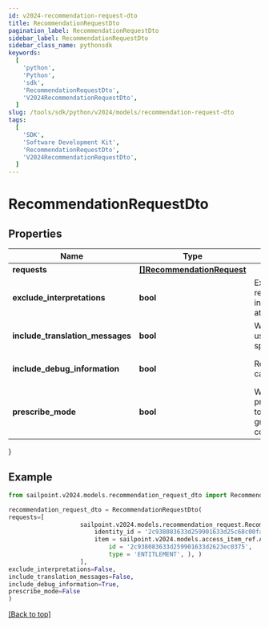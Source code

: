 ```yaml
---
id: v2024-recommendation-request-dto
title: RecommendationRequestDto
pagination_label: RecommendationRequestDto
sidebar_label: RecommendationRequestDto
sidebar_class_name: pythonsdk
keywords:
  [
    'python',
    'Python',
    'sdk',
    'RecommendationRequestDto',
    'V2024RecommendationRequestDto',
  ]
slug: /tools/sdk/python/v2024/models/recommendation-request-dto
tags:
  [
    'SDK',
    'Software Development Kit',
    'RecommendationRequestDto',
    'V2024RecommendationRequestDto',
  ]
---
```


# RecommendationRequestDto

## Properties

| Name | Type | Description | Notes |
| --- | --- | --- | --- |
| **requests** | [**[]RecommendationRequest**](recommendation-request) |  | [optional] |
| **exclude_interpretations** | **bool** | Exclude interpretations in the response if \"true\". Return interpretations in the response if this attribute is not specified. | [optional] [default to False] |
| **include_translation_messages** | **bool** | When set to true, the calling system uses the translated messages for the specified language | [optional] [default to False] |
| **include_debug_information** | **bool** | Returns the recommender calculations if set to true | [optional] [default to False] |
| **prescribe_mode** | **bool** | When set to true, uses prescribedRulesRecommenderConfig to get identity attributes and peer group threshold instead of standard config. | [optional] [default to False] |

}

## Example

```python
from sailpoint.v2024.models.recommendation_request_dto import RecommendationRequestDto

recommendation_request_dto = RecommendationRequestDto(
requests=[
                    sailpoint.v2024.models.recommendation_request.RecommendationRequest(
                        identity_id = '2c938083633d259901633d25c68c00fa',
                        item = sailpoint.v2024.models.access_item_ref.AccessItemRef(
                            id = '2c938083633d259901633d2623ec0375',
                            type = 'ENTITLEMENT', ), )
                    ],
exclude_interpretations=False,
include_translation_messages=False,
include_debug_information=True,
prescribe_mode=False
)

```

[[Back to top]](#)

